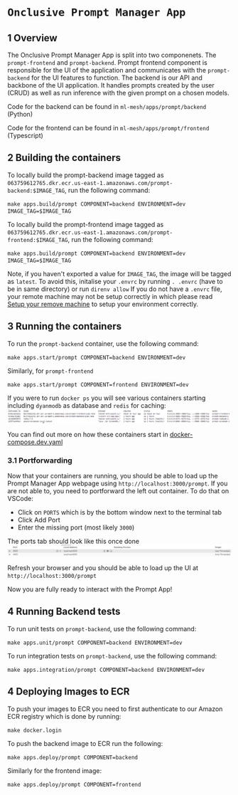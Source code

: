 # `Onclusive Prompt Manager App`

## 1 Overview
The Onclusive Prompt Manager App is split into two componenets. The `prompt-frontend` and `prompt-backend`. Prompt frontend component is responsible for the UI of the application and communicates
with the `prompt-backend` for the UI features to function. The backend is our API and backbone of the UI application. It handles prompts created by the user (CRUD) as well as run inference with the given prompt on a chosen models.

Code for the backend can be found in `ml-mesh/apps/prompt/backend` (Python)

Code for the frontend can be found in `ml-mesh/apps/prompt/frontend` (Typescript)


## 2 Building the containers

To locally build the prompt-backend image tagged as
`063759612765.dkr.ecr.us-east-1.amazonaws.com/prompt-backend:$IMAGE_TAG`, run the following command:

```
make apps.build/prompt COMPONENT=backend ENVIRONMENT=dev IMAGE_TAG=$IMAGE_TAG
```

To locally build the prompt-frontend image tagged as
`063759612765.dkr.ecr.us-east-1.amazonaws.com/prompt-frontend:$IMAGE_TAG`, run the following command:

```
make apps.build/prompt COMPONENT=backend ENVIRONMENT=dev IMAGE_TAG=$IMAGE_TAG
```

Note, if you haven't exported a value for `IMAGE_TAG`, the image will be tagged as `latest`. To avoid this, initalise your `.envrc` by running `. .envrc` (have to be in same directory) or run `direnv allow`
If you do not have a `.envrc` file, your remote machine may not be setup correctly in which please read [Setup your remove machine](https://onclusive.atlassian.net/wiki/spaces/ML/pages/3274145830/Setup+your+remote+machine) to setup your environment correctly.

## 3 Running the containers

To run the `prompt-backend` container, use the following command:

```
make apps.start/prompt COMPONENT=backend ENVIRONMENT=dev
```

Similarly, for `prompt-frontend`

```
make apps.start/prompt COMPONENT=frontend ENVIRONMENT=dev
```

If you were to run `docker ps` you will see various containers starting including `dyanmodb` as database and `redis` for caching:
![Alt text](images/prompt-app-containers.PNG)

You can find out more on how these containers start in [docker-compose.dev.yaml](https://github.com/AirPR/ml-mesh/blob/chore/add-prompt-readme/apps/prompt/docker-compose.dev.yaml)

### 3.1 Portforwarding
Now that your containers are running, you should be able to load up the Prompt Manager App webpage using `http://localhost:3000/prompt`.
If you are not able to, you need to portforward the left out container. To do that on VSCode:
- Click on `PORTS` which is by the bottom window next to the terminal tab
- Click Add Port
- Enter the missing port (most likely `3000`)

The ports tab should look like this once done
![Alt text](images/prompt-app-port-forward.PNG)

Refresh your browser and you should be able to load up the UI at `http://localhost:3000/prompt`

Now you are fully ready to interact with the Prompt App!

## 4 Running Backend tests

To run unit tests on `prompt-backend`, use the following command:

```
make apps.unit/prompt COMPONENT=backend ENVIRONMENT=dev
```

To run integration tests on `prompt-backend`, use the following command:
```
make apps.integration/prompt COMPONENT=backend ENVIRONMENT=dev
```

## 4 Deploying Images to ECR

To push your images to ECR you need to first authenticate to our Amazon ECR registry which is done by running:

```
make docker.login
```

To push the backend image to ECR run the following:

```
make apps.deploy/prompt COMPONENT=backend
```


Similarly for the frontend image:

```
make apps.deploy/prompt COMPONENT=frontend
```
